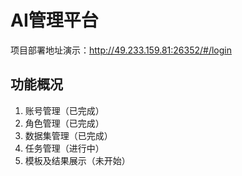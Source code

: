 # AI管理平台
项目部署地址演示：http://49.233.159.81:26352/#/login
## 功能概况
1. 账号管理（已完成）
2. 角色管理（已完成）
3. 数据集管理（已完成）
4. 任务管理（进行中）
5. 模板及结果展示（未开始）